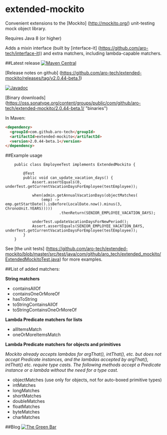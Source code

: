 # extended-mockito
Convenient extensions to the [Mockito] (http://mockito.org/) unit-testing mock object library.

Requires Java 8 (or higher)

Adds a mixin interface (built by [interface-it] (https://github.com/aro-tech/interface-it)) and extra matchers, including lambda-capable matchers.

##Latest release
[![Maven Central](https://maven-badges.herokuapp.com/maven-central/com.github.aro-tech/extended-mockito/badge.svg)](http://search.maven.org/#artifactdetails|com.github.aro-tech|extended-mockito|2.0.44-beta.1|jar)

[Release notes on github] (https://github.com/aro-tech/extended-mockito/releases/tag/v2.0.44-beta.1) 

[![Javadoc](https://javadoc-emblem.rhcloud.com/doc/com.github.aro-tech/extended-mockito/badge.svg)](http://www.javadoc.io/doc/com.github.aro-tech/extended-mockito/2.0.44-beta.1)

[Binary downloads] (https://oss.sonatype.org/content/groups/public/com/github/aro-tech/extended-mockito/2.0.44-beta.1/ "binaries")


In Maven:

```html
<dependency>
  <groupId>com.github.aro-tech</groupId>
  <artifactId>extended-mockito</artifactId>
  <version>2.0.44-beta.1</version>
</dependency>
```


##Example usage 
```
	public class EmployeeTest implements ExtendedMockito { 
		
		@Test
		public void can_update_vacation_days() {
			Assert.assertEquals(0, underTest.getCurrentVacationDaysForEmployee(testEmployee));
		
			when(admin.getAnnualVacationDays(objectMatches(
				(emp) -> emp.getStartDate().isBefore(LocalDate.now().minus(3, ChronoUnit.YEARS)))))
						.thenReturn(SENIOR_EMPLOYEE_VACATION_DAYS);
			
			underTest.updateVacationDaysForNewPeriod();
			Assert.assertEquals(SENIOR_EMPLOYEE_VACATION_DAYS, underTest.getCurrentVacationDaysForEmployee(testEmployee));
		}
	}

```

See [the unit tests] (https://github.com/aro-tech/extended-mockito/blob/master/src/test/java/com/github/aro_tech/extended_mockito/ExtendedMockitoTest.java) for more examples.  

##List of added matchers:

**String matchers** 
 * containsAllOf
 * containsOneOrMoreOf
 * hasToString
 * toStringContainsAllOf
 * toStringContainsOneOrMoreOf
 
**Lambda Predicate matchers for lists**
 * allItemsMatch
 * oneOrMoreItemsMatch

**Lambda Predicate matchers for objects and primitives**

*Mockito already accepts lambdas for argThat(), intThat(), etc. but does not accept Predicate instances, and the lambdas accepted by argThat(), intThat() etc. require type casts. The following methods accept a Predicate instance or a lambda without the need for a type cast.*
 * objectMatches (use only for objects, not for auto-boxed primitive types)
 * intMatches
 * longMatches
 * shortMatches
 * doubleMatches
 * floatMatches
 * byteMatches
 * charMatches

##Blog
[![The Green Bar](https://img.shields.io/badge/My_Blog:-The_Green_Bar-brightgreen.svg)](https://thegreenbar.wordpress.com/)
